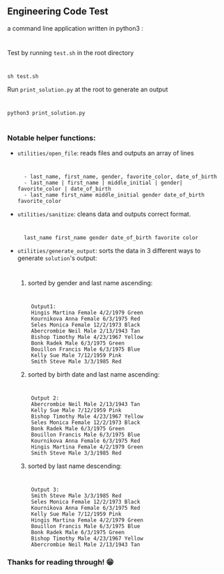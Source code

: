 ## Engineering Code Test
a command line application written in python3 :
#
Test by running `test.sh` in the root directory
#
    sh test.sh


Run `print_solution.py` at the root to generate an output
#
    python3 print_solution.py
#
### Notable helper functions:
- `utilities/open_file`: reads files and outputs an array of lines

    #

        - last_name, first_name, gender, favorite_color, date_of_birth
        - last_name | first_name | middle_initial | gender| favorite_color | date_of_birth
        - last_name first_name middle_initial gender date_of_birth favorite_color

- `utilities/sanitize`: cleans data and outputs correct format.
    #					
        last_name first_name gender date_of_birth favorite color

-  `utilities/generate_output`: sorts the data in 3 different ways to generate `solution`'s output:
    #
    1. sorted by gender and last name ascending:
        #   
            Output1:
            Hingis Martina Female 4/2/1979 Green
            Kournikova Anna Female 6/3/1975 Red
            Seles Monica Female 12/2/1973 Black
            Abercrombie Neil Male 2/13/1943 Tan
            Bishop Timothy Male 4/23/1967 Yellow
            Bonk Radek Male 6/3/1975 Green
            Bouillon Francis Male 6/3/1975 Blue
            Kelly Sue Male 7/12/1959 Pink
            Smith Steve Male 3/3/1985 Red
    2. sorted by birth date and last name ascending:
        #
            Output 2:
            Abercrombie Neil Male 2/13/1943 Tan
            Kelly Sue Male 7/12/1959 Pink
            Bishop Timothy Male 4/23/1967 Yellow
            Seles Monica Female 12/2/1973 Black
            Bonk Radek Male 6/3/1975 Green
            Bouillon Francis Male 6/3/1975 Blue
            Kournikova Anna Female 6/3/1975 Red
            Hingis Martina Female 4/2/1979 Green
            Smith Steve Male 3/3/1985 Red
    3. sorted by last name descending:
        #
            Output 3:
            Smith Steve Male 3/3/1985 Red
            Seles Monica Female 12/2/1973 Black
            Kournikova Anna Female 6/3/1975 Red
            Kelly Sue Male 7/12/1959 Pink
            Hingis Martina Female 4/2/1979 Green
            Bouillon Francis Male 6/3/1975 Blue
            Bonk Radek Male 6/3/1975 Green
            Bishop Timothy Male 4/23/1967 Yellow
            Abercrombie Neil Male 2/13/1943 Tan

### Thanks for reading through! 😁